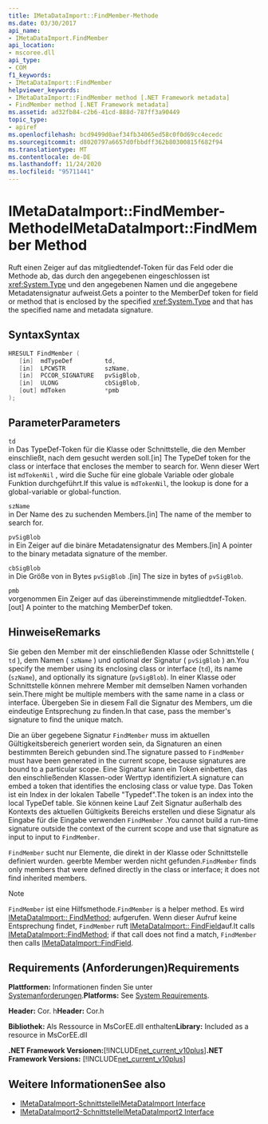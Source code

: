 ```yaml
---
title: IMetaDataImport::FindMember-Methode
ms.date: 03/30/2017
api_name:
- IMetaDataImport.FindMember
api_location:
- mscoree.dll
api_type:
- COM
f1_keywords:
- IMetaDataImport::FindMember
helpviewer_keywords:
- IMetaDataImport::FindMember method [.NET Framework metadata]
- FindMember method [.NET Framework metadata]
ms.assetid: ad32fb84-c2b6-41cd-888d-787ff3a90449
topic_type:
- apiref
ms.openlocfilehash: bcd9499d0aef34fb34065ed58c0f0d69cc4ecedc
ms.sourcegitcommit: d8020797a6657d0fbbdff362b80300815f682f94
ms.translationtype: MT
ms.contentlocale: de-DE
ms.lasthandoff: 11/24/2020
ms.locfileid: "95711441"
---
```

# <a name="imetadataimportfindmember-method"></a><span data-ttu-id="902a2-102">IMetaDataImport::FindMember-Methode</span><span class="sxs-lookup"><span data-stu-id="902a2-102">IMetaDataImport::FindMember Method</span></span>

<span data-ttu-id="902a2-103">Ruft einen Zeiger auf das mitgliedtendef-Token für das Feld oder die Methode ab, das durch den angegebenen eingeschlossen ist <xref:System.Type> und den angegebenen Namen und die angegebene Metadatensignatur aufweist.</span><span class="sxs-lookup"><span data-stu-id="902a2-103">Gets a pointer to the MemberDef token for field or method that is enclosed by the specified <xref:System.Type> and that has the specified name and metadata signature.</span></span>  
  
## <a name="syntax"></a><span data-ttu-id="902a2-104">Syntax</span><span class="sxs-lookup"><span data-stu-id="902a2-104">Syntax</span></span>  
  
```cpp  
HRESULT FindMember (  
   [in]  mdTypeDef         td,  
   [in]  LPCWSTR           szName,
   [in]  PCCOR_SIGNATURE   pvSigBlob,
   [in]  ULONG             cbSigBlob,
   [out] mdToken           *pmb  
);  
```  
  
## <a name="parameters"></a><span data-ttu-id="902a2-105">Parameter</span><span class="sxs-lookup"><span data-stu-id="902a2-105">Parameters</span></span>  

 `td`  
 <span data-ttu-id="902a2-106">in Das TypeDef-Token für die Klasse oder Schnittstelle, die den Member einschließt, nach dem gesucht werden soll.</span><span class="sxs-lookup"><span data-stu-id="902a2-106">[in] The TypeDef token for the class or interface that encloses the member to search for.</span></span> <span data-ttu-id="902a2-107">Wenn dieser Wert ist `mdTokenNil` , wird die Suche für eine globale Variable oder globale Funktion durchgeführt.</span><span class="sxs-lookup"><span data-stu-id="902a2-107">If this value is `mdTokenNil`, the lookup is done for a global-variable or global-function.</span></span>  
  
 `szName`  
 <span data-ttu-id="902a2-108">in Der Name des zu suchenden Members.</span><span class="sxs-lookup"><span data-stu-id="902a2-108">[in] The name of the member to search for.</span></span>  
  
 `pvSigBlob`  
 <span data-ttu-id="902a2-109">in Ein Zeiger auf die binäre Metadatensignatur des Members.</span><span class="sxs-lookup"><span data-stu-id="902a2-109">[in] A pointer to the binary metadata signature of the member.</span></span>  
  
 `cbSigBlob`  
 <span data-ttu-id="902a2-110">in Die Größe von in Bytes `pvSigBlob` .</span><span class="sxs-lookup"><span data-stu-id="902a2-110">[in] The size in bytes of `pvSigBlob`.</span></span>  
  
 `pmb`  
 <span data-ttu-id="902a2-111">vorgenommen Ein Zeiger auf das übereinstimmende mitgliedtdef-Token.</span><span class="sxs-lookup"><span data-stu-id="902a2-111">[out] A pointer to the matching MemberDef token.</span></span>  
  
## <a name="remarks"></a><span data-ttu-id="902a2-112">Hinweise</span><span class="sxs-lookup"><span data-stu-id="902a2-112">Remarks</span></span>  

 <span data-ttu-id="902a2-113">Sie geben den Member mit der einschließenden Klasse oder Schnittstelle ( `td` ), dem Namen ( `szName` ) und optional der Signatur ( `pvSigBlob` ) an.</span><span class="sxs-lookup"><span data-stu-id="902a2-113">You specify the member using its enclosing class or interface (`td`), its name (`szName`), and optionally its signature (`pvSigBlob`).</span></span> <span data-ttu-id="902a2-114">In einer Klasse oder Schnittstelle können mehrere Member mit demselben Namen vorhanden sein.</span><span class="sxs-lookup"><span data-stu-id="902a2-114">There might be multiple members with the same name in a class or interface.</span></span> <span data-ttu-id="902a2-115">Übergeben Sie in diesem Fall die Signatur des Members, um die eindeutige Entsprechung zu finden.</span><span class="sxs-lookup"><span data-stu-id="902a2-115">In that case, pass the member's signature to find the unique match.</span></span>  
  
 <span data-ttu-id="902a2-116">Die an über gegebene Signatur `FindMember` muss im aktuellen Gültigkeitsbereich generiert worden sein, da Signaturen an einen bestimmten Bereich gebunden sind.</span><span class="sxs-lookup"><span data-stu-id="902a2-116">The signature passed to `FindMember` must have been generated in the current scope, because signatures are bound to a particular scope.</span></span> <span data-ttu-id="902a2-117">Eine Signatur kann ein Token einbetten, das den einschließenden Klassen-oder Werttyp identifiziert.</span><span class="sxs-lookup"><span data-stu-id="902a2-117">A signature can embed a token that identifies the enclosing class or value type.</span></span> <span data-ttu-id="902a2-118">Das Token ist ein Index in der lokalen Tabelle "Typedef".</span><span class="sxs-lookup"><span data-stu-id="902a2-118">The token is an index into the local TypeDef table.</span></span> <span data-ttu-id="902a2-119">Sie können keine Lauf Zeit Signatur außerhalb des Kontexts des aktuellen Gültigkeits Bereichs erstellen und diese Signatur als Eingabe für die Eingabe verwenden `FindMember` .</span><span class="sxs-lookup"><span data-stu-id="902a2-119">You cannot build a run-time signature outside the context of the current scope and use that signature as input to input to `FindMember`.</span></span>  
  
 <span data-ttu-id="902a2-120">`FindMember` sucht nur Elemente, die direkt in der Klasse oder Schnittstelle definiert wurden. geerbte Member werden nicht gefunden.</span><span class="sxs-lookup"><span data-stu-id="902a2-120">`FindMember` finds only members that were defined directly in the class or interface; it does not find inherited members.</span></span>  
  
> [!NOTE]
> <span data-ttu-id="902a2-121">`FindMember` ist eine Hilfsmethode.</span><span class="sxs-lookup"><span data-stu-id="902a2-121">`FindMember` is a helper method.</span></span> <span data-ttu-id="902a2-122">Es wird [IMetaDataImport:: FindMethod](imetadataimport-findmethod-method.md); aufgerufen. Wenn dieser Aufruf keine Entsprechung findet, `FindMember` ruft [IMetaDataImport:: FindField](imetadataimport-findfield-method.md)auf.</span><span class="sxs-lookup"><span data-stu-id="902a2-122">It calls [IMetaDataImport::FindMethod](imetadataimport-findmethod-method.md); if that call does not find a match, `FindMember` then calls [IMetaDataImport::FindField](imetadataimport-findfield-method.md).</span></span>  
  
## <a name="requirements"></a><span data-ttu-id="902a2-123">Requirements (Anforderungen)</span><span class="sxs-lookup"><span data-stu-id="902a2-123">Requirements</span></span>  

 <span data-ttu-id="902a2-124">**Plattformen:** Informationen finden Sie unter [Systemanforderungen](../../get-started/system-requirements.md).</span><span class="sxs-lookup"><span data-stu-id="902a2-124">**Platforms:** See [System Requirements](../../get-started/system-requirements.md).</span></span>  
  
 <span data-ttu-id="902a2-125">**Header:** Cor. h</span><span class="sxs-lookup"><span data-stu-id="902a2-125">**Header:** Cor.h</span></span>  
  
 <span data-ttu-id="902a2-126">**Bibliothek:** Als Ressource in MsCorEE.dll enthalten</span><span class="sxs-lookup"><span data-stu-id="902a2-126">**Library:** Included as a resource in MsCorEE.dll</span></span>  
  
 <span data-ttu-id="902a2-127">**.NET Framework Versionen:**[!INCLUDE[net_current_v10plus](../../../../includes/net-current-v10plus-md.md)]</span><span class="sxs-lookup"><span data-stu-id="902a2-127">**.NET Framework Versions:** [!INCLUDE[net_current_v10plus](../../../../includes/net-current-v10plus-md.md)]</span></span>  
  
## <a name="see-also"></a><span data-ttu-id="902a2-128">Weitere Informationen</span><span class="sxs-lookup"><span data-stu-id="902a2-128">See also</span></span>

- [<span data-ttu-id="902a2-129">IMetaDataImport-Schnittstelle</span><span class="sxs-lookup"><span data-stu-id="902a2-129">IMetaDataImport Interface</span></span>](imetadataimport-interface.md)
- [<span data-ttu-id="902a2-130">IMetaDataImport2-Schnittstelle</span><span class="sxs-lookup"><span data-stu-id="902a2-130">IMetaDataImport2 Interface</span></span>](imetadataimport2-interface.md)
